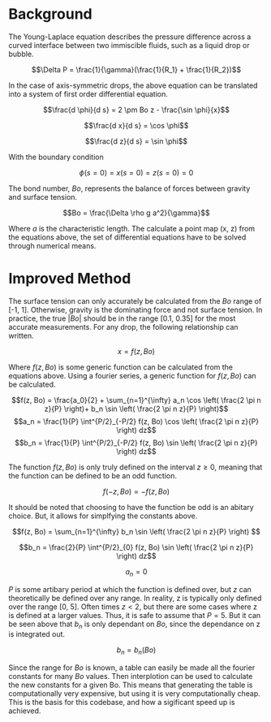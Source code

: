 # Background

The Young-Laplace equation describes the pressure difference across a curved interface between two immiscible fluids, 
such as a liquid drop or bubble.

$$\Delta P = \frac{1}{\gamma}(\frac{1}{R_1} + \frac{1}{R_2})$$

In the case of axis-symmetric drops, 
the above equation can be translated into a system of first order differential equation.

$$\frac{d \phi}{d s} = 2 \pm Bo z - \frac{\sin \phi}{x}$$

$$\frac{d x}{d s} = \cos \phi$$

$$\frac{d z}{d s} = \sin \phi$$

With the boundary condition

$$\phi(s=0)=x(s=0)=z(s=0)=0$$

The bond number, $Bo$, represents the balance of forces between gravity and surface tension.

$$Bo = \frac{\Delta \rho g a^2}{\gamma}$$

Where $a$ is the characteristic length. 
The calculate a point map (x, z) from the equations above,
the set of differential equations have to be solved through numerical means.

# Improved Method

The surface tension can only accurately be calculated from the $Bo$ range of [-1, 1]. 
Otherwise, gravity is the dominating force and not surface tension.
In practice, the true $|Bo|$ should be in the range [0.1, 0.35] for the most accurate measurements.
For any drop, the following relationship can written.

$$x = f(z, Bo)$$

Where $f(z, Bo)$ is some generic function can be calculated from the equations above.
Using a fourier series, a generic function for $f(z, Bo)$ can be calculated.

$$f(z, Bo) = \frac{a_0}{2} + \sum_{n=1}^{\infty} a_n \cos \left( \frac{2 \pi n z}{P} \right)+ b_n \sin \left( \frac{2 \pi n z}{P} \right)$$
$$a_n = \frac{1}{P} \int^{P/2}_{-P/2} f(z, Bo) \cos \left( \frac{2 \pi n z}{P} \right) dz$$
$$b_n = \frac{1}{P} \int^{P/2}_{-P/2} f(z, Bo) \sin \left( \frac{2 \pi n z}{P} \right) dz$$

The function $f(z, Bo)$ is only truly defined on the interval $z \geq 0$,
meaning that the function can be defined to be an odd function.

$$f(-z, Bo) = -f(z, Bo)$$

It should be noted that choosing to have the function be odd is an abitary choice.
But, it allows for simplfying the constants above.

$$f(z, Bo) = \sum_{n=1}^{\infty} b_n \sin \left( \frac{2 \pi n z}{P} \right) $$

$$b_n = \frac{2}{P} \int^{P/2}_{0} f(z, Bo) \sin \left( \frac{2 \pi n z}{P} \right) dz$$

$$a_n = 0$$

$P$ is some artibary period at which the function is defined over, 
but $z$ can theoretically be defined over any range.
In reality, z is typically only defined over the range [0, 5].
Often times $z < 2$, 
but there are some cases where z is defined at a larger values.
Thus, it is safe to assume that $P=5$.
But it can be seen above that $b_n$ is only dependant on $Bo$,
since the dependance on z is integrated out.

$$b_n = b_n(Bo)$$

Since the range for $Bo$ is known, 
a table can easily be made all the fourier constants for many $Bo$ values.
Then interplotion can be used to calculate the new constants for a given Bo.
This means that generating the table is computationally very expensive,
but using it is very computationally cheap.
This is the basis for this codebase, and how a sigificant speed up is achieved.
